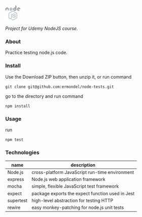 ![Node.js ](https://github.com/ermondel/tsttmp/blob/master/files/icons48b/Nodejs48v2.png)

_Project for Udemy NodeJS course._

### About

Practice testing node.js code.

### Install

Use the Download ZIP button, then unzip it, or run command

```
git clone git@github.com:ermondel/node-tests.git
```

go to the directory and run command

```
npm install
```

### Usage

run

```
npm test
```

### Technologies

| name      | description                                      |
| --------- | ------------------------------------------------ |
| Node.js   | cross-platform JavaScript run-time environment   |
| express   | Node.js web application framework                |
| mocha     | simple, flexible JavaScript test framework       |
| expect    | package exports the expect function used in Jest |
| supertest | high-level abstraction for testing HTTP          |
| rewire    | easy monkey-patching for node.js unit tests      |

